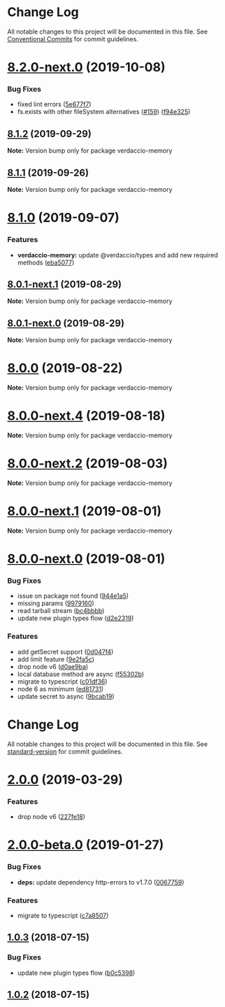 # Change Log

All notable changes to this project will be documented in this file.
See [Conventional Commits](https://conventionalcommits.org) for commit guidelines.

# [8.2.0-next.0](https://github.com/verdaccio/monorepo/compare/v8.1.4...v8.2.0-next.0) (2019-10-08)


### Bug Fixes

* fixed lint errors ([5e677f7](https://github.com/verdaccio/monorepo/commit/5e677f7))
* fs.exists with other fileSystem alternatives ([#159](https://github.com/verdaccio/monorepo/issues/159)) ([f94e325](https://github.com/verdaccio/monorepo/commit/f94e325))





## [8.1.2](https://github.com/verdaccio/monorepo/compare/v8.1.1...v8.1.2) (2019-09-29)

**Note:** Version bump only for package verdaccio-memory





## [8.1.1](https://github.com/verdaccio/monorepo/compare/v8.1.0...v8.1.1) (2019-09-26)

**Note:** Version bump only for package verdaccio-memory





# [8.1.0](https://github.com/verdaccio/monorepo/compare/v8.0.1-next.1...v8.1.0) (2019-09-07)


### Features

* **verdaccio-memory:** update @verdaccio/types and add new required methods ([eba5077](https://github.com/verdaccio/monorepo/commit/eba5077))





## [8.0.1-next.1](https://github.com/verdaccio/monorepo/compare/v8.0.1-next.0...v8.0.1-next.1) (2019-08-29)

**Note:** Version bump only for package verdaccio-memory





## [8.0.1-next.0](https://github.com/verdaccio/monorepo/compare/v8.0.0...v8.0.1-next.0) (2019-08-29)

**Note:** Version bump only for package verdaccio-memory





# [8.0.0](https://github.com/verdaccio/monorepo/compare/v8.0.0-next.4...v8.0.0) (2019-08-22)

**Note:** Version bump only for package verdaccio-memory





# [8.0.0-next.4](https://github.com/verdaccio/monorepo/compare/v8.0.0-next.3...v8.0.0-next.4) (2019-08-18)

**Note:** Version bump only for package verdaccio-memory





# [8.0.0-next.2](https://github.com/verdaccio/monorepo/compare/v8.0.0-next.1...v8.0.0-next.2) (2019-08-03)

**Note:** Version bump only for package verdaccio-memory





# [8.0.0-next.1](https://github.com/verdaccio/monorepo/compare/v8.0.0-next.0...v8.0.0-next.1) (2019-08-01)

**Note:** Version bump only for package verdaccio-memory





# [8.0.0-next.0](https://github.com/verdaccio/monorepo/compare/v2.0.0...v8.0.0-next.0) (2019-08-01)


### Bug Fixes

* issue on package not found ([944e1a5](https://github.com/verdaccio/monorepo/commit/944e1a5))
* missing params ([9979160](https://github.com/verdaccio/monorepo/commit/9979160))
* read tarball stream ([bc4bbbb](https://github.com/verdaccio/monorepo/commit/bc4bbbb))
* update new plugin types flow ([d2e2319](https://github.com/verdaccio/monorepo/commit/d2e2319))


### Features

* add getSecret support ([0d047f4](https://github.com/verdaccio/monorepo/commit/0d047f4))
* add limit feature ([9e2fa5c](https://github.com/verdaccio/monorepo/commit/9e2fa5c))
* drop node v6 ([d0ae9ba](https://github.com/verdaccio/monorepo/commit/d0ae9ba))
* local database method are async ([f55302b](https://github.com/verdaccio/monorepo/commit/f55302b))
* migrate to typescript ([c01df36](https://github.com/verdaccio/monorepo/commit/c01df36))
* node 6 as minimum ([ed81731](https://github.com/verdaccio/monorepo/commit/ed81731))
* update secret to async ([9bcab19](https://github.com/verdaccio/monorepo/commit/9bcab19))





# Change Log

All notable changes to this project will be documented in this file. See [standard-version](https://github.com/conventional-changelog/standard-version) for commit guidelines.

# [2.0.0](https://github.com/verdaccio/verdaccio-memory/compare/v2.0.0-beta.0...v2.0.0) (2019-03-29)


### Features

* drop node v6 ([227fe18](https://github.com/verdaccio/verdaccio-memory/commit/227fe18))



<a name="2.0.0-beta.0"></a>
# [2.0.0-beta.0](https://github.com/verdaccio/verdaccio-memory/compare/v1.0.3...v2.0.0-beta.0) (2019-01-27)


### Bug Fixes

* **deps:** update dependency http-errors to v1.7.0 ([0067759](https://github.com/verdaccio/verdaccio-memory/commit/0067759))


### Features

* migrate to typescript ([c7a8507](https://github.com/verdaccio/verdaccio-memory/commit/c7a8507))



<a name="1.0.3"></a>
## [1.0.3](https://github.com/verdaccio/verdaccio-memory/compare/v1.0.2...v1.0.3) (2018-07-15)


### Bug Fixes

* update new plugin types flow ([b0c5398](https://github.com/verdaccio/verdaccio-memory/commit/b0c5398))



<a name="1.0.2"></a>
## [1.0.2](https://github.com/verdaccio/verdaccio-memory/compare/v1.0.1...v1.0.2) (2018-07-15)
